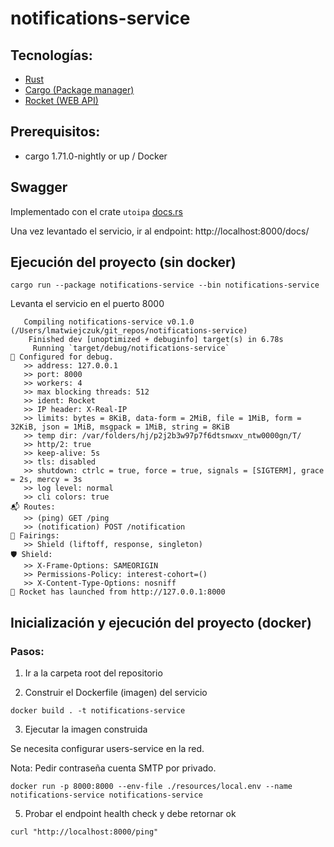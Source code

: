 # notifications-service

## Tecnologías:

- [Rust](https://www.rust-lang.org/)
- [Cargo (Package manager)](https://doc.rust-lang.org/cargo/)
- [Rocket (WEB API)](https://rocket.rs/)

## Prerequisitos:

- cargo 1.71.0-nightly or up / Docker

## Swagger

Implementado con el crate `utoipa` [docs.rs](https://docs.rs/utoipa/latest/utoipa/)

Una vez levantado el servicio, ir al endpoint: http://localhost:8000/docs/


## Ejecución del proyecto (sin docker)

```
cargo run --package notifications-service --bin notifications-service
```

Levanta el servicio en el puerto 8000

```
   Compiling notifications-service v0.1.0 (/Users/lmatwiejczuk/git_repos/notifications-service)
    Finished dev [unoptimized + debuginfo] target(s) in 6.78s
     Running `target/debug/notifications-service`
🔧 Configured for debug.
   >> address: 127.0.0.1
   >> port: 8000
   >> workers: 4
   >> max blocking threads: 512
   >> ident: Rocket
   >> IP header: X-Real-IP
   >> limits: bytes = 8KiB, data-form = 2MiB, file = 1MiB, form = 32KiB, json = 1MiB, msgpack = 1MiB, string = 8KiB
   >> temp dir: /var/folders/hj/p2j2b3w97p7f6dtsnwxv_ntw0000gn/T/
   >> http/2: true
   >> keep-alive: 5s
   >> tls: disabled
   >> shutdown: ctrlc = true, force = true, signals = [SIGTERM], grace = 2s, mercy = 3s
   >> log level: normal
   >> cli colors: true
📬 Routes:
   >> (ping) GET /ping
   >> (notification) POST /notification
📡 Fairings:
   >> Shield (liftoff, response, singleton)
🛡️ Shield:
   >> X-Frame-Options: SAMEORIGIN
   >> Permissions-Policy: interest-cohort=()
   >> X-Content-Type-Options: nosniff
🚀 Rocket has launched from http://127.0.0.1:8000
```

## Inicialización y ejecución del proyecto (docker)

### Pasos:

1) Ir a la carpeta root del repositorio

2) Construir el Dockerfile (imagen) del servicio

```
docker build . -t notifications-service
```

3) Ejecutar la imagen construida

Se necesita configurar users-service en la red.

Nota: Pedir contraseña cuenta SMTP por privado.


```
docker run -p 8000:8000 --env-file ./resources/local.env --name notifications-service notifications-service
```

5) Probar el endpoint health check y debe retornar ok

```
curl "http://localhost:8000/ping" 
```

